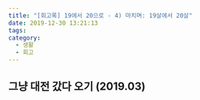 ```yaml
---
title: "[회고록] 19에서 20으로 - 4) 마치며: 19살에서 20살"
date: 2019-12-30 13:21:13
tags:
category:
  - 생활
  - 회고
---
```


## 그냥 대전 갔다 오기 (2019.03)

